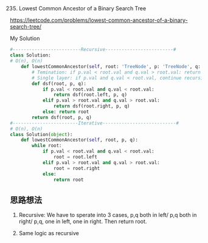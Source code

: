 ## 
235. Lowest Common Ancestor of a Binary Search Tree

https://leetcode.com/problems/lowest-common-ancestor-of-a-binary-search-tree/

My Solution

```python
#-------------------------Recursive-------------------------#
class Solution:
# O(n), O(n)
    def lowestCommonAncestor(self, root: 'TreeNode', p: 'TreeNode', q: 'TreeNode') -> 'TreeNode':
        # Temination: if p.val < root.val and q.val > root.val: return root (common)
        # Single layer: if p.val and q.val < root.val, continue recursive on left
        def dsf(root, p, q):         
            if p.val < root.val and q.val < root.val: 
                return dsf(root.left, p, q)
            elif p.val > root.val and q.val > root.val: 
                return dsf(root.right, p, q)
            else: return root
        return dsf(root, p, q)
#------------------------Iterative---------------------------#
# O(n), O(n)
class Solution(object):
    def lowestCommonAncestor(self, root, p, q):     
        while root:
            if p.val < root.val and q.val < root.val:
                root = root.left
            elif p.val > root.val and q.val > root.val:
                root = root.right
            else:
                return root

```

## 思路想法
1. Recursive: We have to sperate into 3 cases, p,q both in left/ p,q both in right/ p,q, one in left, one in right. Then return root.

2. Same logic as recursive
